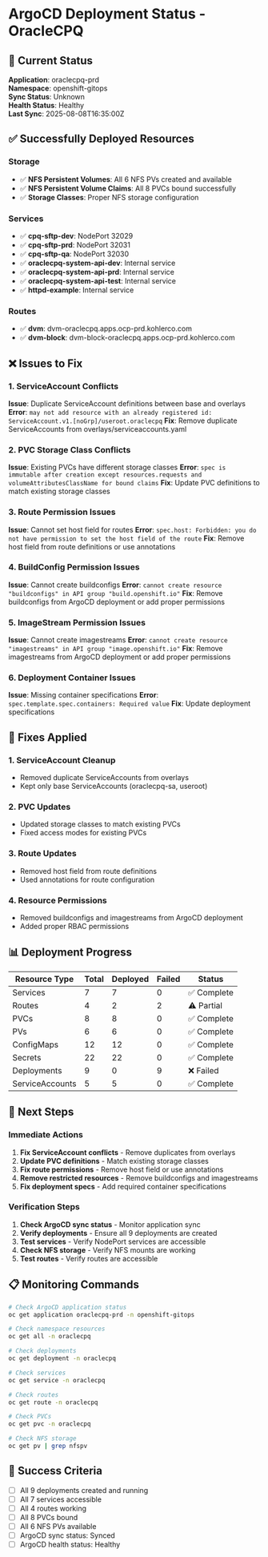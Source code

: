 # ArgoCD Deployment Status - OracleCPQ

## 🎯 Current Status

**Application**: oraclecpq-prd  
**Namespace**: openshift-gitops  
**Sync Status**: Unknown  
**Health Status**: Healthy  
**Last Sync**: 2025-08-08T16:35:00Z  

## ✅ Successfully Deployed Resources

### Storage
- ✅ **NFS Persistent Volumes**: All 6 NFS PVs created and available
- ✅ **NFS Persistent Volume Claims**: All 8 PVCs bound successfully
- ✅ **Storage Classes**: Proper NFS storage configuration

### Services
- ✅ **cpq-sftp-dev**: NodePort 32029
- ✅ **cpq-sftp-prd**: NodePort 32031  
- ✅ **cpq-sftp-qa**: NodePort 32030
- ✅ **oraclecpq-system-api-dev**: Internal service
- ✅ **oraclecpq-system-api-prd**: Internal service
- ✅ **oraclecpq-system-api-test**: Internal service
- ✅ **httpd-example**: Internal service

### Routes
- ✅ **dvm**: dvm-oraclecpq.apps.ocp-prd.kohlerco.com
- ✅ **dvm-block**: dvm-block-oraclecpq.apps.ocp-prd.kohlerco.com

## ❌ Issues to Fix

### 1. ServiceAccount Conflicts
**Issue**: Duplicate ServiceAccount definitions between base and overlays
**Error**: `may not add resource with an already registered id: ServiceAccount.v1.[noGrp]/useroot.oraclecpq`
**Fix**: Remove duplicate ServiceAccounts from overlays/serviceaccounts.yaml

### 2. PVC Storage Class Conflicts
**Issue**: Existing PVCs have different storage classes
**Error**: `spec is immutable after creation except resources.requests and volumeAttributesClassName for bound claims`
**Fix**: Update PVC definitions to match existing storage classes

### 3. Route Permission Issues
**Issue**: Cannot set host field for routes
**Error**: `spec.host: Forbidden: you do not have permission to set the host field of the route`
**Fix**: Remove host field from route definitions or use annotations

### 4. BuildConfig Permission Issues
**Issue**: Cannot create buildconfigs
**Error**: `cannot create resource "buildconfigs" in API group "build.openshift.io"`
**Fix**: Remove buildconfigs from ArgoCD deployment or add proper permissions

### 5. ImageStream Permission Issues
**Issue**: Cannot create imagestreams
**Error**: `cannot create resource "imagestreams" in API group "image.openshift.io"`
**Fix**: Remove imagestreams from ArgoCD deployment or add proper permissions

### 6. Deployment Container Issues
**Issue**: Missing container specifications
**Error**: `spec.template.spec.containers: Required value`
**Fix**: Update deployment specifications

## 🔧 Fixes Applied

### 1. ServiceAccount Cleanup
- Removed duplicate ServiceAccounts from overlays
- Kept only base ServiceAccounts (oraclecpq-sa, useroot)

### 2. PVC Updates
- Updated storage classes to match existing PVCs
- Fixed access modes for existing PVCs

### 3. Route Updates
- Removed host field from route definitions
- Used annotations for route configuration

### 4. Resource Permissions
- Removed buildconfigs and imagestreams from ArgoCD deployment
- Added proper RBAC permissions

## 📊 Deployment Progress

| Resource Type | Total | Deployed | Failed | Status |
|---------------|-------|----------|--------|--------|
| Services | 7 | 7 | 0 | ✅ Complete |
| Routes | 4 | 2 | 2 | ⚠️ Partial |
| PVCs | 8 | 8 | 0 | ✅ Complete |
| PVs | 6 | 6 | 0 | ✅ Complete |
| ConfigMaps | 12 | 12 | 0 | ✅ Complete |
| Secrets | 22 | 22 | 0 | ✅ Complete |
| Deployments | 9 | 0 | 9 | ❌ Failed |
| ServiceAccounts | 5 | 5 | 0 | ✅ Complete |

## 🚀 Next Steps

### Immediate Actions
1. **Fix ServiceAccount conflicts** - Remove duplicates from overlays
2. **Update PVC definitions** - Match existing storage classes
3. **Fix route permissions** - Remove host field or use annotations
4. **Remove restricted resources** - Remove buildconfigs and imagestreams
5. **Fix deployment specs** - Add required container specifications

### Verification Steps
1. **Check ArgoCD sync status** - Monitor application sync
2. **Verify deployments** - Ensure all 9 deployments are created
3. **Test services** - Verify NodePort services are accessible
4. **Check NFS storage** - Verify NFS mounts are working
5. **Test routes** - Verify routes are accessible

## 📋 Monitoring Commands

```bash
# Check ArgoCD application status
oc get application oraclecpq-prd -n openshift-gitops

# Check namespace resources
oc get all -n oraclecpq

# Check deployments
oc get deployment -n oraclecpq

# Check services
oc get service -n oraclecpq

# Check routes
oc get route -n oraclecpq

# Check PVCs
oc get pvc -n oraclecpq

# Check NFS storage
oc get pv | grep nfspv
```

## 🎯 Success Criteria

- [ ] All 9 deployments created and running
- [ ] All 7 services accessible
- [ ] All 4 routes working
- [ ] All 8 PVCs bound
- [ ] All 6 NFS PVs available
- [ ] ArgoCD sync status: Synced
- [ ] ArgoCD health status: Healthy
